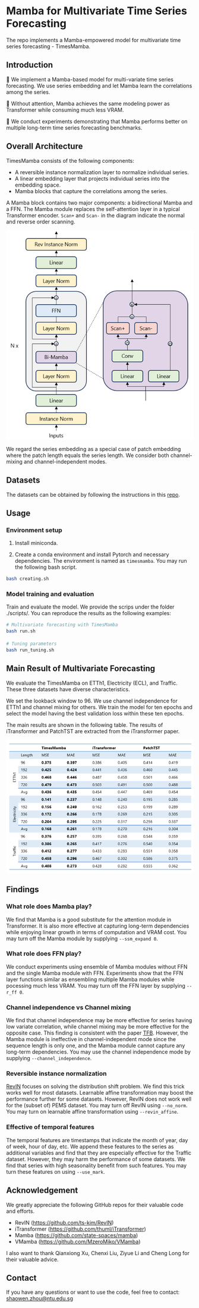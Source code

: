 # Mamba for Multivariate Time Series Forecasting

The repo implements a Mamba-empowered model for multivariate time series forecasting - TimesMamba.

<!-- ## Updates -->

## Introduction

🌟 We implement a Mamba-based model for multi-variate time series forecasting. We use series embedding and let Mamba learn the correlations among the series.

🌟 Without attention, Mamba achieves the same modeling power as Transformer while consuming much less VRAM.

🌟 We conduct experiments demonstrating that Mamba performs better on multiple long-term time series forecasting benchmarks.

## Overall Architecture

TimesMamba consists of the following components:

- A reversible instance normalization layer to normalize individual series.
- A linear embedding layer that projects individual series into the embedding space.
- Mamba blocks that capture the correlations among the series.

A Mamba block contains two major components: a bidirectional Mamba and a FFN. The Mamba module replaces the self-attention layer in a typical Transformer encoder. `Scan+` and `Scan-` in the diagram indicate the normal and reverse order scanning.

![image](./figures/architecture.png)

We regard the series embedding as a special case of patch embedding where the patch length equals the series length. We consider both channel-mixing and channel-independent modes.

## Datasets

The datasets can be obtained by following the instructions in this [repo](https://github.com/thuml/iTransformer).

## Usage

### Environment setup

1. Install miniconda.

2. Create a conda environment and install Pytorch and necessary dependencies. The environment is named as `timesmamba`. You may run the following bash script.

```bash
bash creating.sh
```

### Model training and evaluation

Train and evaluate the model. We provide the scrips under the folder ./scripts/. You can reproduce the results as the following examples:

```bash
# Multivariate forecasting with TimesMamba
bash run.sh

# Tuning parameters
bash run_tuning.sh
```

## Main Result of Multivariate Forecasting

We evaluate the TimesMamba on ETTh1, Electricity (ECL), and Traffic. These three datasets have diverse characteristics. 

We set the lookback window to 96. We use channel independence for ETTh1 and channel mixing for others. We train the model for ten epochs and select the model having the best validation loss within these ten epochs. 

The main results are shown in the following table. The results of iTransformer and PatchTST are extracted from the iTransformer paper.

![image](./figures/main_result.png)

## Findings

### What role does Mamba play?

We find that Mamba is a good substitute for the attention module in Transformer. It is also more effective at capturing long-term dependencies while enjoying linear growth in terms of computation and VRAM cost. You may turn off the Mamba module by supplying `--ssm_expand 0`.

### What role does FFN play?

We conduct experiments using ensemble of Mamba modules without FFN and the single Mamba module with FFN. Experiments show that the FFN layer functions similar as ensembling multiple Mamba modules while pocessing much less VRAM. You may turn off the FFN layer by supplying `--r_ff 0`.

### Channel independence vs Channel mixing

We find that channel independence may be more effective for series having low variate correlation, while channel mixing may be more effective for the opposite case. This finding is consistent with the paper [TFB](https://arxiv.org/abs/2403.20150). However, the Mamba module is ineffective in channel-independent mode since the sequence length is only one, and the Mamba module cannot capture any long-term dependencies. You may use the channel independence mode by supplying `--channel_independence`.

### Reversible instance normalization

[RevIN](https://github.com/ts-kim/RevIN) focuses on solving the distribution shift problem. We find this trick works well for most datasets. Learnable affine transformation may boost the performance further for some datasets. However, RevIN does not work well for the (subset of) PEMS dataset. You may turn off RevIN using `--no_norm`. You may turn on learnable affine transformation using `--revin_affine`.

### Effective of temporal features

The temporal features are timestamps that indicate the month of year, day of week, hour of day, etc. We append these features to the series as additional variables and find that they are especially effective for the Traffic dataset. However, they may harm the performance of some datasets. We find that series with high seasonality benefit from such features. You may turn these features on using `--use_mark`.

<!-- ## Citation -->

## Acknowledgement

We greatly appreciate the following GitHub repos for their valuable code and efforts.

- RevIN (https://github.com/ts-kim/RevIN)
- iTransformer (<https://github.com/thuml/iTransformer>)
- Mamba (<https://github.com/state-spaces/mamba>)
- VMamba (<https://github.com/MzeroMiko/VMamba>)

I also want to thank Qianxiong Xu, Chenxi Liu, Ziyue Li and Cheng Long for their valuable advice.

## Contact

If you have any questions or want to use the code, feel free to contact: [shaowen.zhou@ntu.edu.sg](mailto:shaowen.zhou@ntu.edu.sg)
